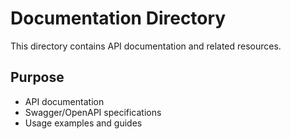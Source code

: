 # Documentation Directory

This directory contains API documentation and related resources.

## Purpose
- API documentation
- Swagger/OpenAPI specifications
- Usage examples and guides